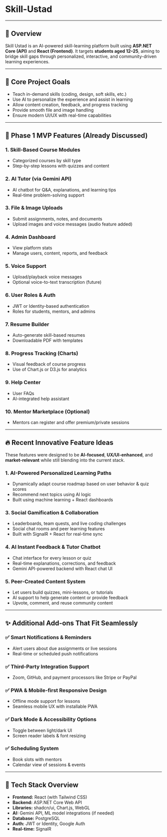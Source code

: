 # Skill-Ustad

---

## 🚀 Overview

Skill Ustad is an AI-powered skill-learning platform built using **ASP.NET Core (API)** and **React (Frontend)**. It targets **students aged 12–25**, aiming to bridge skill gaps through personalized, interactive, and community-driven learning experiences.

---

## 🎯 Core Project Goals

- Teach in-demand skills (coding, design, soft skills, etc.)
- Use AI to personalize the experience and assist in learning
- Allow content creation, feedback, and progress tracking
- Provide smooth file and image handling
- Ensure modern UI/UX with real-time capabilities

---

## 🔑 Phase 1 MVP Features (Already Discussed)

### 1. Skill-Based Course Modules

- Categorized courses by skill type
- Step-by-step lessons with quizzes and content

### 2. AI Tutor (via Gemini API)

- AI chatbot for Q&A, explanations, and learning tips
- Real-time problem-solving support

### 3. File & Image Uploads

- Submit assignments, notes, and documents
- Upload images and voice messages (audio feature added)

### 4. Admin Dashboard

- View platform stats
- Manage users, content, reports, and feedback

### 5. Voice Support

- Upload/playback voice messages
- Optional voice-to-text transcription (future)

### 6. User Roles & Auth

- JWT or Identity-based authentication
- Roles for students, mentors, and admins

### 7. Resume Builder

- Auto-generate skill-based resumes
- Downloadable PDF with templates

### 8. Progress Tracking (Charts)

- Visual feedback of course progress
- Use of Chart.js or D3.js for analytics

### 9. Help Center

- User FAQs
- AI-integrated help assistant

### 10. Mentor Marketplace (Optional)

- Mentors can register and offer premium/private sessions

---

## 🔥 Recent Innovative Feature Ideas

These features were designed to be **AI-focused**, **UX/UI-enhanced**, and **market-relevant** while still blending into the current stack.

### 1. **AI-Powered Personalized Learning Paths**

- Dynamically adapt course roadmap based on user behavior & quiz scores
- Recommend next topics using AI logic
- Built using machine learning + React dashboards

### 3. **Social Gamification & Collaboration**

- Leaderboards, team quests, and live coding challenges
- Social chat rooms and peer learning features
- Built with SignalR + React for real-time sync

### 4. **AI Instant Feedback & Tutor Chatbot**

- Chat interface for every lesson or quiz
- Real-time explanations, corrections, and feedback
- Gemini API-powered backend with React chat UI

### 5. **Peer-Created Content System**

- Let users build quizzes, mini-lessons, or tutorials
- AI support to help generate content or provide feedback
- Upvote, comment, and reuse community content

---

## ✨ Additional Add-ons That Fit Seamlessly

### ✅ Smart Notifications & Reminders

- Alert users about due assignments or live sessions
- Real-time or scheduled push notifications

### ✅ Third-Party Integration Support

- Zoom, GitHub, and payment processors like Stripe or PayPal

### ✅ PWA & Mobile-first Responsive Design

- Offline mode support for lessons
- Seamless mobile UX with installable PWA

### ✅ Dark Mode & Accessibility Options

- Toggle between light/dark UI
- Screen reader labels & font resizing

### ✅ Scheduling System

- Book slots with mentors
- Calendar view of sessions & events

---

## 🧠 Tech Stack Overview

- **Frontend:** React (with Tailwind CSS)
- **Backend:** ASP.NET Core Web API
- **Libraries:** shadcn/ui, Chart.js, WebGL
- **AI:** Gemini API, ML model integrations (if needed)
- **Database:** PostgreSQL
- **Auth:** JWT or Identity, Google Auth
- **Real-time:** SignalR
